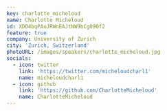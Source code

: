 ```yaml
---
key: charlotte_micheloud
name: Charlotte Micheloud
id: XDO4bqPAuJRWnEAJtNW9bCg09Of2
feature: true
company: University of Zurich
city: 'Zurich, Switzerland'
photoURL: /images/speakers/charlotte_micheloud.jpg
socials:
  - icon: twitter
    link: 'https://twitter.com/micheloudcharl1'
    name: micheloudcharl1
  - icon: github
    link: 'https://github.com/CharlotteMicheloud'
    name: CharlotteMicheloud
---
```


